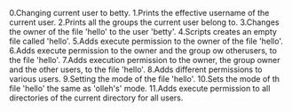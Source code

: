 0.Changing current user to betty.
1.Prints the effective username of the current user.
2.Prints all the groups the current user belong to.
3.Changes the owner of the file 'hello' to the user 'betty'.
4.Scripts creates an empty file called 'hello'.
5.Adds execute permission to the owner of the file 'hello'.
6.Adds execute permission to the owner and the group ow otherusers, to the file 'hello'.
7.Adds execution permission to the owner, the group owner and the other users, to the file 'hello'.
8.Adds different permissions to various users.
9.Setting the mode of the file 'hello'.
10.Sets the mode of th file 'hello' the same as 'olleh's' mode.
11.Adds execute permission to all directories of the current directory for all users.
